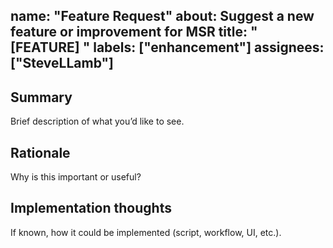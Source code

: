 name: "Feature Request"
about: Suggest a new feature or improvement for MSR
title: "[FEATURE] "
labels: ["enhancement"]
assignees: ["SteveLLamb"]
---

## Summary
Brief description of what you’d like to see.

## Rationale
Why is this important or useful?

## Implementation thoughts
If known, how it could be implemented (script, workflow, UI, etc.).